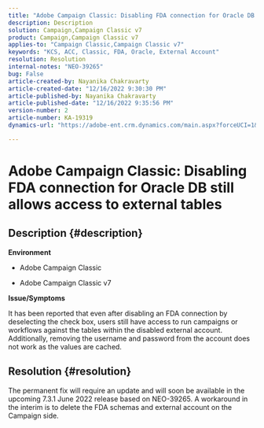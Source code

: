 ```yaml
---
title: "Adobe Campaign Classic: Disabling FDA connection for Oracle DB still allows access to external tables"
description: Description
solution: Campaign,Campaign Classic v7
product: Campaign,Campaign Classic v7
applies-to: "Campaign Classic,Campaign Classic v7"
keywords: "KCS, ACC, Classic, FDA, Oracle, External Account"
resolution: Resolution
internal-notes: "NEO-39265"
bug: False
article-created-by: Nayanika Chakravarty
article-created-date: "12/16/2022 9:30:30 PM"
article-published-by: Nayanika Chakravarty
article-published-date: "12/16/2022 9:35:56 PM"
version-number: 2
article-number: KA-19319
dynamics-url: "https://adobe-ent.crm.dynamics.com/main.aspx?forceUCI=1&pagetype=entityrecord&etn=knowledgearticle&id=1119dbd7-887d-ed11-81ac-6045bd006079"

---
```

# Adobe Campaign Classic: Disabling FDA connection for Oracle DB still allows access to external tables

## Description {#description}


<b>Environment</b>

- Adobe Campaign Classic

- Adobe Campaign Classic v7

<b>Issue/Symptoms</b>

It has been reported that even after disabling an FDA connection by deselecting the check box, users still have access to run campaigns or workflows against the tables within the disabled external account. Additionally, removing the username and password from the account does not work as the values are cached.






## Resolution {#resolution}


The permanent fix will require an update and will soon be available in the upcoming 7.3.1 June 2022 release based on NEO-39265. A workaround in the interim is to delete the FDA schemas and external account on the Campaign side.
